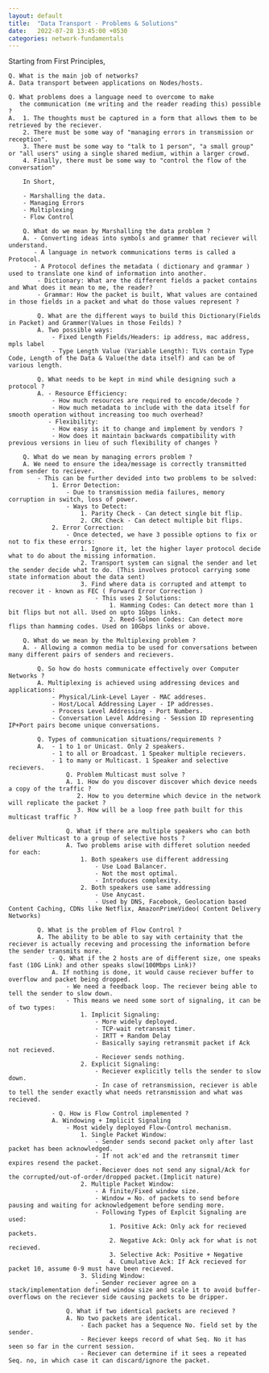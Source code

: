 ```yaml
---
layout: default
title:  "Data Transport - Problems & Solutions"
date:   2022-07-28 13:45:00 +0530
categories: network-fundamentals
---
```


Starting from First Principles,

    Q. What is the main job of networks?
    A. Data transport between applications on Nodes/hosts.

    Q. What problems does a language need to overcome to make
       the communication (me writing and the reader reading this) possible ?
    A.  1. The thoughts must be captured in a form that allows them to be         retrieved by the reciever.
        2. There must be some way of "managing errors in transmission or reception".
        3. There must be some way to "talk to 1 person", "a small group" or "all users" using a single shared medium, within a larger crowd.
        4. Finally, there must be some way to "control the flow of the conversation"

        In Short,

        - Marshalling the data.
        - Managing Errors
        - Multiplexing
        - Flow Control

        Q. What do we mean by Marshalling the data problem ?
        A. - Converting ideas into symbols and grammer that reciever will understand.
           - A language in network communications terms is called a Protocol.
           - A Protocol defines the metadata ( dictionary and grammar ) used to translate one kind of information into another.
            - Dictionary: What are the different fields a packet contains and What does it mean to me, the reader?
            - Grammar: How the packet is built, What values are contained in those fields in a packet and what do those values represent ?

            Q. What are the different ways to build this Dictionary(Fields in Packet) and Grammer(Values in those Feilds) ?
            A. Two possible ways:
                - Fixed Length Fields/Headers: ip address, mac address, mpls label
                - Type Length Value (Variable Length): TLVs contain Type Code, Length of the Data & Value(the data itself) and can be of various length.
            
            Q. What needs to be kept in mind while designing such a protocol ?
            A. - Resource Efficiency:
                - How much resources are required to encode/decode ?
                - How much metadata to include with the data itself for smooth operation without increasing too much overhead?
               - Flexibility:
                - How easy is it to change and implement by vendors ?
                - How does it maintain backwards compatibility with previous versions in lieu of such flexibility of changes ?

        Q. What do we mean by managing errors problem ?
        A. We need to ensure the idea/message is correctly transmitted from sender to reciever.
            - This can be further devided into two problems to be solved:
                1. Error Detection:
                    - Due to transmission media failures, memory corruption in switch, loss of power.
                    - Ways to Detect:
                        1. Parity Check - Can detect single bit flip.
                        2. CRC Check - Can detect multiple bit flips.
                2. Error Correction:
                    - Once detected, we have 3 possible options to fix or not to fix these errors:
                        1. Ignore it, let the higher layer protocol decide what to do about the missing information.
                        2. Transport system can signal the sender and let the sender decide what to do. (This involves protocol carrying some state information about the data sent)
                        3. Find where data is corrupted and attempt to recover it - known as FEC ( Forward Error Correction )
                            - This uses 2 Solutions:
                                1. Hamming Codes: Can detect more than 1 bit flips but not all. Used on upto 1Gbps links.
                                2. Reed-Solmon Codes: Can detect more flips than hamming codes. Used on 10Gbps links or above.
        
        Q. What do we mean by the Multiplexing problem ?
        A. - Allowing a common media to be used for conversations between many different pairs of senders and recievers.

            Q. So how do hosts communicate effectively over Computer Networks ?
            A. Multiplexing is achieved using addressing devices and applications:
                - Physical/Link-Level Layer - MAC addreses.
                - Host/Local Addressing Layer - IP addresses.
                - Process Level Addressing - Port Numbers.
                - Conversation Level Addresing - Session ID representing IP+Port pairs become unique conversations.

            Q. Types of communication situations/requirements ?
            A.  - 1 to 1 or Unicast. Only 2 speakers.
                - 1 to all or Broadcast. 1 Speaker multiple recievers.
                - 1 to many or Multicast. 1 Speaker and selective recievers.
                    Q. Problem Multicast must solve ?
                    A. 1. How do you discover discover which device needs a copy of the traffic ?
                       2. How to you determine which device in the network will replicate the packet ?
                       3. How will be a loop free path built for this multicast traffic ?
                    
                    Q. What if there are multiple speakers who can both deliver Multicast to a group of selective hosts ?
                    A. Two problems arise with differet solution needed for each:
                        1. Both speakers use different addressing 
                            - Use Load Balancer.
                            - Not the most optimal.
                            - Introduces complexity.
                        2. Both speakers use same addressing
                            - Use Anycast.
                            - Used by DNS, Facebook, Geolocation based Content Caching, CDNs like Netflix, AmazonPrimeVideo( Content Delivery Networks)
                    
            Q. What is the problem of Flow Control ?
            A. The ability to be able to say with certainity that the reciever is actually receving and processing the information before the sender transmits more.
                - Q. What if the 2 hosts are of different size, one speaks fast (10G Link) and other speaks slow(100Mbps Link)?
                A. If nothing is done, it would cause reciever buffer to overflow and packet being dropped.
                    - We need a feedback loop. The reciever being able to tell the sender to slow down.
                    - This means we need some sort of signaling, it can be of two types:
                        1. Implicit Signaling:
                            - More widely deployed.
                            - TCP-wait retransmit timer.
                            - IRTT + Random Delay
                            - Basically saying retransmit packet if Ack not recieved.
                            - Reciever sends nothing.
                        2. Explicit Signaling:
                            - Reciever explicitly tells the sender to slow down.
                            - In case of retransmission, reciever is able to tell the sender exactly what needs retransmission and what was recieved.
                
                - Q. How is Flow Control implemented ?
                A. Windowing + Implicit Signaling
                    - Most widely deployed Flow-Control mechanism.
                        1. Single Packet Window:
                            - Sender sends second packet only after last packet has been acknowledged.
                            - If not ack'ed and the retransmit timer expires resend the packet.
                            - Reciever does not send any signal/Ack for the corrupted/out-of-order/dropped packet.(Implicit nature)
                        2. Multiple Packet Window:
                            - A finite/Fixed window size.
                            - Window = No. of packets to send before pausing and waiting for acknowledgement before sending more.
                            - Following Types of Explcit Signaling are used:
                                1. Positive Ack: Only ack for recieved packets.
                                2. Negative Ack: Only ack for what is not recieved.
                                3. Selective Ack: Positive + Negative
                                4. Cumulative Ack: If Ack recieved for packet 10, assume 0-9 must have been recieved.
                        3. Sliding Window:
                            - Sender reciever agree on a stack/implementation defined window size and scale it to avoid buffer-overflows on the reciever side causing packets to be dripper.
                    
                    Q. What if two identical packets are recieved ?
                    A. No two packets are identical.
                        - Each packet has a Sequence No. field set by the sender.
                        - Reciever keeps record of what Seq. No it has seen so far in the current session.
                        - Reciever can determine if it sees a repeated Seq. no, in which case it can discard/ignore the packet.
                    
                        
            


    



    